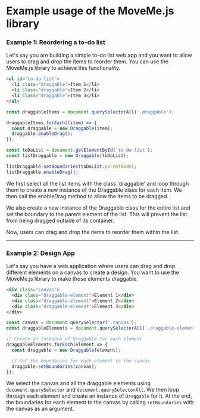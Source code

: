 # Example usage of the MoveMe.js library


### Example 1: Reordering a to-do list

Let's say you are building a simple to-do list web app and you want to allow users to drag and drop the items to reorder them. You can use the MoveMe.js library to achieve this functionality.

```html
<ul id="to-do-list">
  <li class="draggable">Item 1</li>
  <li class="draggable">Item 2</li>
  <li class="draggable">Item 3</li>
</ul>
```

```js
const draggableItems = document.querySelectorAll('.draggable');

draggableItems.forEach((item) => {
  const draggable = new Draggable(item);
  draggable.enableDrag();
});

const toDoList = document.getElementById('to-do-list');
const listDraggable = new Draggable(toDoList);

listDraggable.setBoundaries(toDoList.parentNode);
listDraggable.enableDrag();
```

We first select all the list items with the class 'draggable' and loop through them to create a new instance of the Draggable class for each item. We then call the enableDrag method to allow the items to be dragged.

We also create a new instance of the Draggable class for the entire list and set the boundary to the parent element of the list. This will prevent the list from being dragged outside of its container.

Now, users can drag and drop the items to reorder them within the list.

****

### Example 2: Design App

Let's say you have a web application where users can drag and drop different elements on a canvas to create a design. You want to use the MoveMe.js library to make those elements draggable.

```html
<div class="canvas">
  <div class="draggable-element">Element 1</div>
  <div class="draggable-element">Element 2</div>
  <div class="draggable-element">Element 3</div>
</div>
```

```js
const canvas = document.querySelector('.canvas');
const draggableElements = document.querySelectorAll('.draggable-element');

// Create an instance of Draggable for each element
draggableElements.forEach(element => {
  const draggable = new Draggable(element);

  // Set the boundaries for each element to the canvas
  draggable.setBoundaries(canvas);
});
```

We select the canvas and all the draggable elements using `document.querySelector` and `document.querySelectorAll`. We then loop through each element and create an instance of `Draggable` for it. At the end, the boundaries for each element to the canvas by calling `setBoundaries` with the canvas as an argument.